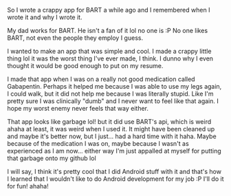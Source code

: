 So I wrote a crappy app for BART a while ago and I remembered when I wrote it and why I wrote it.

My dad works for BART. He isn't a fan of it lol no one is :P No one likes BART, not even the people they employ I guess.

I wanted to make an app that was simple and cool. I made a crappy little thing lol it was the worst thing I've ever made, I think. I dunno why I even thought it would be good enough to put on my resume.

I made that app when I was on a really not good medication called Gabapentin. Perhaps it helped me because I was able to use my legs again, I could walk, but it did not help me because I was literally stupid. Like I'm pretty sure I was clinically "dumb" and I never want to feel like that again. I hope my worst enemy never feels that way either.

That app looks like garbage lol! but it did use BART's api, which is weird ahaha at least, it was weird when I used it. It might have been cleaned up and maybe it's better now, but I just... had a hard time with it haha. Maybe because of the medication I was on, maybe because I wasn't as experienced as I am now... either way I'm just appalled at myself for putting that garbage onto my github lol

I will say, I think it's pretty cool that I did Android stuff with it and that's how I learned that I wouldn't like to do Android development for my job :P I'll do it for fun! ahaha!
